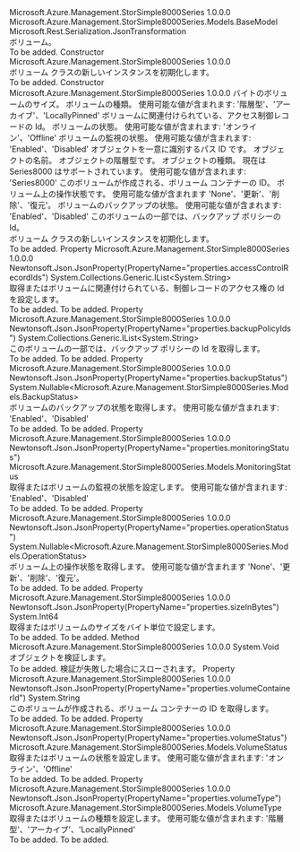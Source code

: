 <Type Name="Volume" FullName="Microsoft.Azure.Management.StorSimple8000Series.Models.Volume">
  <TypeSignature Language="C#" Value="public class Volume : Microsoft.Azure.Management.StorSimple8000Series.Models.BaseModel" />
  <TypeSignature Language="ILAsm" Value=".class public auto ansi beforefieldinit Volume extends Microsoft.Azure.Management.StorSimple8000Series.Models.BaseModel" />
  <TypeSignature Language="DocId" Value="T:Microsoft.Azure.Management.StorSimple8000Series.Models.Volume" />
  <TypeSignature Language="VB.NET" Value="Public Class Volume&#xA;Inherits BaseModel" />
  <TypeSignature Language="F#" Value="type Volume = class&#xA;    inherit BaseModel" />
  <AssemblyInfo>
    <AssemblyName>Microsoft.Azure.Management.StorSimple8000Series</AssemblyName>
    <AssemblyVersion>1.0.0.0</AssemblyVersion>
  </AssemblyInfo>
  <Base>
    <BaseTypeName>Microsoft.Azure.Management.StorSimple8000Series.Models.BaseModel</BaseTypeName>
  </Base>
  <Interfaces />
  <Attributes>
    <Attribute>
      <AttributeName>Microsoft.Rest.Serialization.JsonTransformation</AttributeName>
    </Attribute>
  </Attributes>
  <Docs>
    <summary>
            ボリューム。
            </summary>
    <remarks>To be added.</remarks>
  </Docs>
  <Members>
    <Member MemberName=".ctor">
      <MemberSignature Language="C#" Value="public Volume ();" />
      <MemberSignature Language="ILAsm" Value=".method public hidebysig specialname rtspecialname instance void .ctor() cil managed" />
      <MemberSignature Language="DocId" Value="M:Microsoft.Azure.Management.StorSimple8000Series.Models.Volume.#ctor" />
      <MemberSignature Language="VB.NET" Value="Public Sub New ()" />
      <MemberType>Constructor</MemberType>
      <AssemblyInfo>
        <AssemblyName>Microsoft.Azure.Management.StorSimple8000Series</AssemblyName>
        <AssemblyVersion>1.0.0.0</AssemblyVersion>
      </AssemblyInfo>
      <Parameters />
      <Docs>
        <summary>
            ボリューム クラスの新しいインスタンスを初期化します。
            </summary>
        <remarks>To be added.</remarks>
      </Docs>
    </Member>
    <Member MemberName=".ctor">
      <MemberSignature Language="C#" Value="public Volume (long sizeInBytes, Microsoft.Azure.Management.StorSimple8000Series.Models.VolumeType volumeType, System.Collections.Generic.IList&lt;string&gt; accessControlRecordIds, Microsoft.Azure.Management.StorSimple8000Series.Models.VolumeStatus volumeStatus, Microsoft.Azure.Management.StorSimple8000Series.Models.MonitoringStatus monitoringStatus, string id = null, string name = null, string type = null, Nullable&lt;Microsoft.Azure.Management.StorSimple8000Series.Models.Kind&gt; kind = null, string volumeContainerId = null, Nullable&lt;Microsoft.Azure.Management.StorSimple8000Series.Models.OperationStatus&gt; operationStatus = null, Nullable&lt;Microsoft.Azure.Management.StorSimple8000Series.Models.BackupStatus&gt; backupStatus = null, System.Collections.Generic.IList&lt;string&gt; backupPolicyIds = null);" />
      <MemberSignature Language="ILAsm" Value=".method public hidebysig specialname rtspecialname instance void .ctor(int64 sizeInBytes, valuetype Microsoft.Azure.Management.StorSimple8000Series.Models.VolumeType volumeType, class System.Collections.Generic.IList`1&lt;string&gt; accessControlRecordIds, valuetype Microsoft.Azure.Management.StorSimple8000Series.Models.VolumeStatus volumeStatus, valuetype Microsoft.Azure.Management.StorSimple8000Series.Models.MonitoringStatus monitoringStatus, string id, string name, string type, valuetype System.Nullable`1&lt;valuetype Microsoft.Azure.Management.StorSimple8000Series.Models.Kind&gt; kind, string volumeContainerId, valuetype System.Nullable`1&lt;valuetype Microsoft.Azure.Management.StorSimple8000Series.Models.OperationStatus&gt; operationStatus, valuetype System.Nullable`1&lt;valuetype Microsoft.Azure.Management.StorSimple8000Series.Models.BackupStatus&gt; backupStatus, class System.Collections.Generic.IList`1&lt;string&gt; backupPolicyIds) cil managed" />
      <MemberSignature Language="DocId" Value="M:Microsoft.Azure.Management.StorSimple8000Series.Models.Volume.#ctor(System.Int64,Microsoft.Azure.Management.StorSimple8000Series.Models.VolumeType,System.Collections.Generic.IList{System.String},Microsoft.Azure.Management.StorSimple8000Series.Models.VolumeStatus,Microsoft.Azure.Management.StorSimple8000Series.Models.MonitoringStatus,System.String,System.String,System.String,System.Nullable{Microsoft.Azure.Management.StorSimple8000Series.Models.Kind},System.String,System.Nullable{Microsoft.Azure.Management.StorSimple8000Series.Models.OperationStatus},System.Nullable{Microsoft.Azure.Management.StorSimple8000Series.Models.BackupStatus},System.Collections.Generic.IList{System.String})" />
      <MemberSignature Language="F#" Value="new Microsoft.Azure.Management.StorSimple8000Series.Models.Volume : int64 * Microsoft.Azure.Management.StorSimple8000Series.Models.VolumeType * System.Collections.Generic.IList&lt;string&gt; * Microsoft.Azure.Management.StorSimple8000Series.Models.VolumeStatus * Microsoft.Azure.Management.StorSimple8000Series.Models.MonitoringStatus * string * string * string * Nullable&lt;Microsoft.Azure.Management.StorSimple8000Series.Models.Kind&gt; * string * Nullable&lt;Microsoft.Azure.Management.StorSimple8000Series.Models.OperationStatus&gt; * Nullable&lt;Microsoft.Azure.Management.StorSimple8000Series.Models.BackupStatus&gt; * System.Collections.Generic.IList&lt;string&gt; -&gt; Microsoft.Azure.Management.StorSimple8000Series.Models.Volume" Usage="new Microsoft.Azure.Management.StorSimple8000Series.Models.Volume (sizeInBytes, volumeType, accessControlRecordIds, volumeStatus, monitoringStatus, id, name, type, kind, volumeContainerId, operationStatus, backupStatus, backupPolicyIds)" />
      <MemberType>Constructor</MemberType>
      <AssemblyInfo>
        <AssemblyName>Microsoft.Azure.Management.StorSimple8000Series</AssemblyName>
        <AssemblyVersion>1.0.0.0</AssemblyVersion>
      </AssemblyInfo>
      <Parameters>
        <Parameter Name="sizeInBytes" Type="System.Int64" />
        <Parameter Name="volumeType" Type="Microsoft.Azure.Management.StorSimple8000Series.Models.VolumeType" />
        <Parameter Name="accessControlRecordIds" Type="System.Collections.Generic.IList&lt;System.String&gt;" />
        <Parameter Name="volumeStatus" Type="Microsoft.Azure.Management.StorSimple8000Series.Models.VolumeStatus" />
        <Parameter Name="monitoringStatus" Type="Microsoft.Azure.Management.StorSimple8000Series.Models.MonitoringStatus" />
        <Parameter Name="id" Type="System.String" />
        <Parameter Name="name" Type="System.String" />
        <Parameter Name="type" Type="System.String" />
        <Parameter Name="kind" Type="System.Nullable&lt;Microsoft.Azure.Management.StorSimple8000Series.Models.Kind&gt;" />
        <Parameter Name="volumeContainerId" Type="System.String" />
        <Parameter Name="operationStatus" Type="System.Nullable&lt;Microsoft.Azure.Management.StorSimple8000Series.Models.OperationStatus&gt;" />
        <Parameter Name="backupStatus" Type="System.Nullable&lt;Microsoft.Azure.Management.StorSimple8000Series.Models.BackupStatus&gt;" />
        <Parameter Name="backupPolicyIds" Type="System.Collections.Generic.IList&lt;System.String&gt;" />
      </Parameters>
      <Docs>
        <param name="sizeInBytes">バイトのボリュームのサイズ。</param>
        <param name="volumeType">ボリュームの種類。 使用可能な値が含まれます: '階層型'、'アーカイブ'、'LocallyPinned'</param>
        <param name="accessControlRecordIds">ボリュームに関連付けられている、アクセス制御レコードの Id。</param>
        <param name="volumeStatus">ボリュームの状態。 使用可能な値が含まれます: 'オンライン'、'Offline'</param>
        <param name="monitoringStatus">ボリュームの監視の状態。
            使用可能な値が含まれます: 'Enabled'、'Disabled'</param>
        <param name="id">オブジェクトを一意に識別するパス ID です。</param>
        <param name="name">オブジェクトの名前。</param>
        <param name="type">オブジェクトの階層型です。</param>
        <param name="kind">オブジェクトの種類。 現在は Series8000 はサポートされています。 使用可能な値が含まれます: 'Series8000'</param>
        <param name="volumeContainerId">このボリュームが作成される、ボリューム コンテナーの ID。</param>
        <param name="operationStatus">ボリューム上の操作状態です。
            使用可能な値が含まれます 'None'、'更新'、'削除'、'復元'。</param>
        <param name="backupStatus">ボリュームのバックアップの状態。
            使用可能な値が含まれます: 'Enabled'、'Disabled'</param>
        <param name="backupPolicyIds">このボリュームの一部では、バックアップ ポリシーの Id。</param>
        <summary>
            ボリューム クラスの新しいインスタンスを初期化します。
            </summary>
        <remarks>To be added.</remarks>
      </Docs>
    </Member>
    <Member MemberName="AccessControlRecordIds">
      <MemberSignature Language="C#" Value="public System.Collections.Generic.IList&lt;string&gt; AccessControlRecordIds { get; set; }" />
      <MemberSignature Language="ILAsm" Value=".property instance class System.Collections.Generic.IList`1&lt;string&gt; AccessControlRecordIds" />
      <MemberSignature Language="DocId" Value="P:Microsoft.Azure.Management.StorSimple8000Series.Models.Volume.AccessControlRecordIds" />
      <MemberSignature Language="VB.NET" Value="Public Property AccessControlRecordIds As IList(Of String)" />
      <MemberSignature Language="F#" Value="member this.AccessControlRecordIds : System.Collections.Generic.IList&lt;string&gt; with get, set" Usage="Microsoft.Azure.Management.StorSimple8000Series.Models.Volume.AccessControlRecordIds" />
      <MemberType>Property</MemberType>
      <AssemblyInfo>
        <AssemblyName>Microsoft.Azure.Management.StorSimple8000Series</AssemblyName>
        <AssemblyVersion>1.0.0.0</AssemblyVersion>
      </AssemblyInfo>
      <Attributes>
        <Attribute>
          <AttributeName>Newtonsoft.Json.JsonProperty(PropertyName="properties.accessControlRecordIds")</AttributeName>
        </Attribute>
      </Attributes>
      <ReturnValue>
        <ReturnType>System.Collections.Generic.IList&lt;System.String&gt;</ReturnType>
      </ReturnValue>
      <Docs>
        <summary>
            取得またはボリュームに関連付けられている、制御レコードのアクセス権の Id を設定します。
            </summary>
        <value>To be added.</value>
        <remarks>To be added.</remarks>
      </Docs>
    </Member>
    <Member MemberName="BackupPolicyIds">
      <MemberSignature Language="C#" Value="public System.Collections.Generic.IList&lt;string&gt; BackupPolicyIds { get; protected set; }" />
      <MemberSignature Language="ILAsm" Value=".property instance class System.Collections.Generic.IList`1&lt;string&gt; BackupPolicyIds" />
      <MemberSignature Language="DocId" Value="P:Microsoft.Azure.Management.StorSimple8000Series.Models.Volume.BackupPolicyIds" />
      <MemberSignature Language="VB.NET" Value="Public Property BackupPolicyIds As IList(Of String)" />
      <MemberSignature Language="F#" Value="member this.BackupPolicyIds : System.Collections.Generic.IList&lt;string&gt; with get, set" Usage="Microsoft.Azure.Management.StorSimple8000Series.Models.Volume.BackupPolicyIds" />
      <MemberType>Property</MemberType>
      <AssemblyInfo>
        <AssemblyName>Microsoft.Azure.Management.StorSimple8000Series</AssemblyName>
        <AssemblyVersion>1.0.0.0</AssemblyVersion>
      </AssemblyInfo>
      <Attributes>
        <Attribute>
          <AttributeName>Newtonsoft.Json.JsonProperty(PropertyName="properties.backupPolicyIds")</AttributeName>
        </Attribute>
      </Attributes>
      <ReturnValue>
        <ReturnType>System.Collections.Generic.IList&lt;System.String&gt;</ReturnType>
      </ReturnValue>
      <Docs>
        <summary>
            このボリュームの一部では、バックアップ ポリシーの Id を取得します。
            </summary>
        <value>To be added.</value>
        <remarks>To be added.</remarks>
      </Docs>
    </Member>
    <Member MemberName="BackupStatus">
      <MemberSignature Language="C#" Value="public Nullable&lt;Microsoft.Azure.Management.StorSimple8000Series.Models.BackupStatus&gt; BackupStatus { get; protected set; }" />
      <MemberSignature Language="ILAsm" Value=".property instance valuetype System.Nullable`1&lt;valuetype Microsoft.Azure.Management.StorSimple8000Series.Models.BackupStatus&gt; BackupStatus" />
      <MemberSignature Language="DocId" Value="P:Microsoft.Azure.Management.StorSimple8000Series.Models.Volume.BackupStatus" />
      <MemberSignature Language="VB.NET" Value="Public Property BackupStatus As Nullable(Of BackupStatus)" />
      <MemberSignature Language="F#" Value="member this.BackupStatus : Nullable&lt;Microsoft.Azure.Management.StorSimple8000Series.Models.BackupStatus&gt; with get, set" Usage="Microsoft.Azure.Management.StorSimple8000Series.Models.Volume.BackupStatus" />
      <MemberType>Property</MemberType>
      <AssemblyInfo>
        <AssemblyName>Microsoft.Azure.Management.StorSimple8000Series</AssemblyName>
        <AssemblyVersion>1.0.0.0</AssemblyVersion>
      </AssemblyInfo>
      <Attributes>
        <Attribute>
          <AttributeName>Newtonsoft.Json.JsonProperty(PropertyName="properties.backupStatus")</AttributeName>
        </Attribute>
      </Attributes>
      <ReturnValue>
        <ReturnType>System.Nullable&lt;Microsoft.Azure.Management.StorSimple8000Series.Models.BackupStatus&gt;</ReturnType>
      </ReturnValue>
      <Docs>
        <summary>
            ボリュームのバックアップの状態を取得します。 使用可能な値が含まれます: 'Enabled'、'Disabled'
            </summary>
        <value>To be added.</value>
        <remarks>To be added.</remarks>
      </Docs>
    </Member>
    <Member MemberName="MonitoringStatus">
      <MemberSignature Language="C#" Value="public Microsoft.Azure.Management.StorSimple8000Series.Models.MonitoringStatus MonitoringStatus { get; set; }" />
      <MemberSignature Language="ILAsm" Value=".property instance valuetype Microsoft.Azure.Management.StorSimple8000Series.Models.MonitoringStatus MonitoringStatus" />
      <MemberSignature Language="DocId" Value="P:Microsoft.Azure.Management.StorSimple8000Series.Models.Volume.MonitoringStatus" />
      <MemberSignature Language="VB.NET" Value="Public Property MonitoringStatus As MonitoringStatus" />
      <MemberSignature Language="F#" Value="member this.MonitoringStatus : Microsoft.Azure.Management.StorSimple8000Series.Models.MonitoringStatus with get, set" Usage="Microsoft.Azure.Management.StorSimple8000Series.Models.Volume.MonitoringStatus" />
      <MemberType>Property</MemberType>
      <AssemblyInfo>
        <AssemblyName>Microsoft.Azure.Management.StorSimple8000Series</AssemblyName>
        <AssemblyVersion>1.0.0.0</AssemblyVersion>
      </AssemblyInfo>
      <Attributes>
        <Attribute>
          <AttributeName>Newtonsoft.Json.JsonProperty(PropertyName="properties.monitoringStatus")</AttributeName>
        </Attribute>
      </Attributes>
      <ReturnValue>
        <ReturnType>Microsoft.Azure.Management.StorSimple8000Series.Models.MonitoringStatus</ReturnType>
      </ReturnValue>
      <Docs>
        <summary>
            取得またはボリュームの監視の状態を設定します。 使用可能な値が含まれます: 'Enabled'、'Disabled'
            </summary>
        <value>To be added.</value>
        <remarks>To be added.</remarks>
      </Docs>
    </Member>
    <Member MemberName="OperationStatus">
      <MemberSignature Language="C#" Value="public Nullable&lt;Microsoft.Azure.Management.StorSimple8000Series.Models.OperationStatus&gt; OperationStatus { get; protected set; }" />
      <MemberSignature Language="ILAsm" Value=".property instance valuetype System.Nullable`1&lt;valuetype Microsoft.Azure.Management.StorSimple8000Series.Models.OperationStatus&gt; OperationStatus" />
      <MemberSignature Language="DocId" Value="P:Microsoft.Azure.Management.StorSimple8000Series.Models.Volume.OperationStatus" />
      <MemberSignature Language="VB.NET" Value="Public Property OperationStatus As Nullable(Of OperationStatus)" />
      <MemberSignature Language="F#" Value="member this.OperationStatus : Nullable&lt;Microsoft.Azure.Management.StorSimple8000Series.Models.OperationStatus&gt; with get, set" Usage="Microsoft.Azure.Management.StorSimple8000Series.Models.Volume.OperationStatus" />
      <MemberType>Property</MemberType>
      <AssemblyInfo>
        <AssemblyName>Microsoft.Azure.Management.StorSimple8000Series</AssemblyName>
        <AssemblyVersion>1.0.0.0</AssemblyVersion>
      </AssemblyInfo>
      <Attributes>
        <Attribute>
          <AttributeName>Newtonsoft.Json.JsonProperty(PropertyName="properties.operationStatus")</AttributeName>
        </Attribute>
      </Attributes>
      <ReturnValue>
        <ReturnType>System.Nullable&lt;Microsoft.Azure.Management.StorSimple8000Series.Models.OperationStatus&gt;</ReturnType>
      </ReturnValue>
      <Docs>
        <summary>
            ボリューム上の操作状態を取得します。 使用可能な値が含まれます 'None'、'更新'、'削除'、'復元'。
            </summary>
        <value>To be added.</value>
        <remarks>To be added.</remarks>
      </Docs>
    </Member>
    <Member MemberName="SizeInBytes">
      <MemberSignature Language="C#" Value="public long SizeInBytes { get; set; }" />
      <MemberSignature Language="ILAsm" Value=".property instance int64 SizeInBytes" />
      <MemberSignature Language="DocId" Value="P:Microsoft.Azure.Management.StorSimple8000Series.Models.Volume.SizeInBytes" />
      <MemberSignature Language="VB.NET" Value="Public Property SizeInBytes As Long" />
      <MemberSignature Language="F#" Value="member this.SizeInBytes : int64 with get, set" Usage="Microsoft.Azure.Management.StorSimple8000Series.Models.Volume.SizeInBytes" />
      <MemberType>Property</MemberType>
      <AssemblyInfo>
        <AssemblyName>Microsoft.Azure.Management.StorSimple8000Series</AssemblyName>
        <AssemblyVersion>1.0.0.0</AssemblyVersion>
      </AssemblyInfo>
      <Attributes>
        <Attribute>
          <AttributeName>Newtonsoft.Json.JsonProperty(PropertyName="properties.sizeInBytes")</AttributeName>
        </Attribute>
      </Attributes>
      <ReturnValue>
        <ReturnType>System.Int64</ReturnType>
      </ReturnValue>
      <Docs>
        <summary>
            取得またはボリュームのサイズをバイト単位で設定します。
            </summary>
        <value>To be added.</value>
        <remarks>To be added.</remarks>
      </Docs>
    </Member>
    <Member MemberName="Validate">
      <MemberSignature Language="C#" Value="public virtual void Validate ();" />
      <MemberSignature Language="ILAsm" Value=".method public hidebysig newslot virtual instance void Validate() cil managed" />
      <MemberSignature Language="DocId" Value="M:Microsoft.Azure.Management.StorSimple8000Series.Models.Volume.Validate" />
      <MemberSignature Language="VB.NET" Value="Public Overridable Sub Validate ()" />
      <MemberSignature Language="F#" Value="abstract member Validate : unit -&gt; unit&#xA;override this.Validate : unit -&gt; unit" Usage="volume.Validate " />
      <MemberType>Method</MemberType>
      <AssemblyInfo>
        <AssemblyName>Microsoft.Azure.Management.StorSimple8000Series</AssemblyName>
        <AssemblyVersion>1.0.0.0</AssemblyVersion>
      </AssemblyInfo>
      <ReturnValue>
        <ReturnType>System.Void</ReturnType>
      </ReturnValue>
      <Parameters />
      <Docs>
        <summary>
            オブジェクトを検証します。
            </summary>
        <remarks>To be added.</remarks>
        <exception cref="T:Microsoft.Rest.ValidationException">
            検証が失敗した場合にスローされます。
            </exception>
      </Docs>
    </Member>
    <Member MemberName="VolumeContainerId">
      <MemberSignature Language="C#" Value="public string VolumeContainerId { get; protected set; }" />
      <MemberSignature Language="ILAsm" Value=".property instance string VolumeContainerId" />
      <MemberSignature Language="DocId" Value="P:Microsoft.Azure.Management.StorSimple8000Series.Models.Volume.VolumeContainerId" />
      <MemberSignature Language="VB.NET" Value="Public Property VolumeContainerId As String" />
      <MemberSignature Language="F#" Value="member this.VolumeContainerId : string with get, set" Usage="Microsoft.Azure.Management.StorSimple8000Series.Models.Volume.VolumeContainerId" />
      <MemberType>Property</MemberType>
      <AssemblyInfo>
        <AssemblyName>Microsoft.Azure.Management.StorSimple8000Series</AssemblyName>
        <AssemblyVersion>1.0.0.0</AssemblyVersion>
      </AssemblyInfo>
      <Attributes>
        <Attribute>
          <AttributeName>Newtonsoft.Json.JsonProperty(PropertyName="properties.volumeContainerId")</AttributeName>
        </Attribute>
      </Attributes>
      <ReturnValue>
        <ReturnType>System.String</ReturnType>
      </ReturnValue>
      <Docs>
        <summary>
            このボリュームが作成される、ボリューム コンテナーの ID を取得します。
            </summary>
        <value>To be added.</value>
        <remarks>To be added.</remarks>
      </Docs>
    </Member>
    <Member MemberName="VolumeStatus">
      <MemberSignature Language="C#" Value="public Microsoft.Azure.Management.StorSimple8000Series.Models.VolumeStatus VolumeStatus { get; set; }" />
      <MemberSignature Language="ILAsm" Value=".property instance valuetype Microsoft.Azure.Management.StorSimple8000Series.Models.VolumeStatus VolumeStatus" />
      <MemberSignature Language="DocId" Value="P:Microsoft.Azure.Management.StorSimple8000Series.Models.Volume.VolumeStatus" />
      <MemberSignature Language="VB.NET" Value="Public Property VolumeStatus As VolumeStatus" />
      <MemberSignature Language="F#" Value="member this.VolumeStatus : Microsoft.Azure.Management.StorSimple8000Series.Models.VolumeStatus with get, set" Usage="Microsoft.Azure.Management.StorSimple8000Series.Models.Volume.VolumeStatus" />
      <MemberType>Property</MemberType>
      <AssemblyInfo>
        <AssemblyName>Microsoft.Azure.Management.StorSimple8000Series</AssemblyName>
        <AssemblyVersion>1.0.0.0</AssemblyVersion>
      </AssemblyInfo>
      <Attributes>
        <Attribute>
          <AttributeName>Newtonsoft.Json.JsonProperty(PropertyName="properties.volumeStatus")</AttributeName>
        </Attribute>
      </Attributes>
      <ReturnValue>
        <ReturnType>Microsoft.Azure.Management.StorSimple8000Series.Models.VolumeStatus</ReturnType>
      </ReturnValue>
      <Docs>
        <summary>
            取得またはボリュームの状態を設定します。 使用可能な値が含まれます: 'オンライン'、'Offline'
            </summary>
        <value>To be added.</value>
        <remarks>To be added.</remarks>
      </Docs>
    </Member>
    <Member MemberName="VolumeType">
      <MemberSignature Language="C#" Value="public Microsoft.Azure.Management.StorSimple8000Series.Models.VolumeType VolumeType { get; set; }" />
      <MemberSignature Language="ILAsm" Value=".property instance valuetype Microsoft.Azure.Management.StorSimple8000Series.Models.VolumeType VolumeType" />
      <MemberSignature Language="DocId" Value="P:Microsoft.Azure.Management.StorSimple8000Series.Models.Volume.VolumeType" />
      <MemberSignature Language="VB.NET" Value="Public Property VolumeType As VolumeType" />
      <MemberSignature Language="F#" Value="member this.VolumeType : Microsoft.Azure.Management.StorSimple8000Series.Models.VolumeType with get, set" Usage="Microsoft.Azure.Management.StorSimple8000Series.Models.Volume.VolumeType" />
      <MemberType>Property</MemberType>
      <AssemblyInfo>
        <AssemblyName>Microsoft.Azure.Management.StorSimple8000Series</AssemblyName>
        <AssemblyVersion>1.0.0.0</AssemblyVersion>
      </AssemblyInfo>
      <Attributes>
        <Attribute>
          <AttributeName>Newtonsoft.Json.JsonProperty(PropertyName="properties.volumeType")</AttributeName>
        </Attribute>
      </Attributes>
      <ReturnValue>
        <ReturnType>Microsoft.Azure.Management.StorSimple8000Series.Models.VolumeType</ReturnType>
      </ReturnValue>
      <Docs>
        <summary>
            取得またはボリュームの種類を設定します。 使用可能な値が含まれます: '階層型'、'アーカイブ'、'LocallyPinned'
            </summary>
        <value>To be added.</value>
        <remarks>To be added.</remarks>
      </Docs>
    </Member>
  </Members>
</Type>